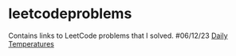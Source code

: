 # leetcodeproblems
Contains links to LeetCode problems that I solved.
#06/12/23
[Daily Temperatures](https://leetcode.com/problems/daily-temperatures/description/?envType=featured-list&envId=top-100-liked-questions%3FenvType%3Dfeatured-list&envId=top-100-liked-questions)

